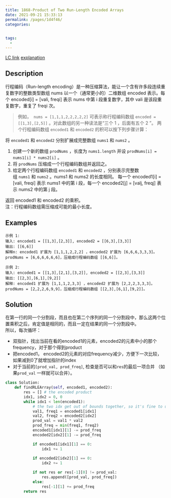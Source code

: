 ```yaml
---
title: 1868-Product of Two Run-Length Encoded Arrays
date: 2021-09-21 15:33:13
permalink: /pages/1d4f46/
categories:
  

tags:
  - 
---
```

[LC link](https://leetcode.com/problems/product-of-two-run-length-encoded-arrays)
  [explanation](https://leetcode.com/problems/product-of-two-run-length-encoded-arrays/discuss/1228261/Python3-Clean-two-pointers-solution)
## Description
行程编码（Run-length encoding）是一种压缩算法，能让一个含有许多段连续重复数字的整数类型数组 nums 以一个（通常更小的）二维数组 encoded 表示。每个 encoded[i] = [vali, freqi] 表示 nums 中第 i 段重复数字，其中 vali 是该段重复数字，重复了 freqi 次。

> 例如，` nums = [1,1,1,2,2,2,2,2]` 可表示称行程编码数组 `encoded = [[1,3],[2,5]]` 。对此数组的另一种读法是“三个 1 ，后面有五个 2 ”。
两个行程编码数组 `encoded1` 和 `encoded2` 的积可以按下列步骤计算：

将 `encoded1` 和 `encoded2` 分别扩展成完整数组 `nums1` 和 `nums2` 。
1. 创建一个新的数组 `prodNums` ，长度为 `nums1.length` 并设 `prodNums[i] = nums1[i] * nums2[i]` 。
2. 将 `prodNums` 压缩成一个行程编码数组并返回之。
3. 给定两个行程编码数组 `encoded1` 和 `encoded2` ，分别表示完整数组 `nums1` 和 `nums2` 。nums1 和 nums2 的长度相同。 每一个 encoded1[i] = [vali, freqi] 表示 nums1 中的第 i 段，每一个 encoded2[j] = [valj, freqj] 表示 nums2 中的第 j 段。

返回 encoded1 和 encoded2 的乘积。  
注：行程编码数组需压缩成可能的最小长度。  

## Examples
```
示例 1:
输入: encoded1 = [[1,3],[2,3]], encoded2 = [[6,3],[3,3]]
输出: [[6,6]]
解释n: encoded1 扩展为 [1,1,1,2,2,2] ，encoded2 扩展为 [6,6,6,3,3,3]。
prodNums = [6,6,6,6,6,6]，压缩成行程编码数组 [[6,6]]。

示例 2:
输入: encoded1 = [[1,3],[2,1],[3,2]], encoded2 = [[2,3],[3,3]]
输出: [[2,3],[6,1],[9,2]]
解释: encoded1 扩展为 [1,1,1,2,3,3] ，encoded2 扩展为 [2,2,2,3,3,3]。
prodNums = [2,2,2,6,9,9]，压缩成行程编码数组 [[2,3],[6,1],[9,2]]。
``` 

## Solution
在第一行的同一个分割段，而且也在第二个序列的同一个分割段中，那么这两个位置乘积之后，肯定值是相同的，而且一定在结果的同一个分割段中。  
所以，每次循环：
- 双指针，找出当前在看的encoded1的元素，encoded2的元素中小的那个frequency，对于那个得到product
- 把encoded1， encoded2的元素的对应frequency减少，方便下一次比较，如果减到0了就增加指针的index
- 对于当前的`[prod_val, prod_freq]`, 检查是否可以和`res`的最后一项合并 （如果`prod_val` 一样就可以合并）。
```python
class Solution:
    def findRLEArray(self, encoded1, encoded2):
        res = [] # the encoded product 
        idx1, idx2 = 0, 0
        while idx1 < len(encoded1): 
            # the two idx get out of bounds together, so it's fine to use one of the two.
            val1, freq1 = encoded1[idx1] 
            val2, freq2 = encoded2[idx2]
            prod_val = val1 * val2
            prod_freq = min(freq1, freq2)   
            encoded1[idx1][1] -= prod_freq
            encoded2[idx2][1] -= prod_freq

            if encoded1[idx1][1] == 0:
                idx1 += 1
            
            if encoded2[idx2][1] == 0:
                idx2 += 1

            if not res or res[-1][0] != prod_val:
                res.append([prod_val, prod_freq])
            else:
                res[-1][1] += prod_freq
        return res
```